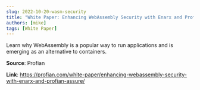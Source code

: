 ```yaml
---
slug: 2022-10-20-wasm-security
title: "White Paper: Enhancing WebAssembly Security with Enarx and Profian Assure"
authors: [mike]
tags: [White Paper]
---
```

Learn why WebAssembly is a popular way to run applications and is emerging as an alternative to containers.

**Source**: Profian

**Link**: https://profian.com/white-paper/enhancing-webassembly-security-with-enarx-and-profian-assure/
